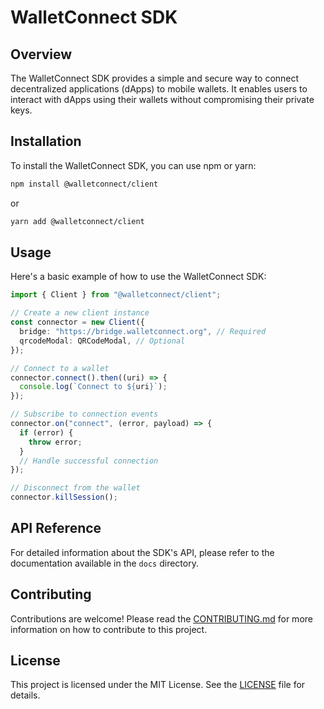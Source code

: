 # WalletConnect SDK

## Overview

The WalletConnect SDK provides a simple and secure way to connect decentralized applications (dApps) to mobile wallets. It enables users to interact with dApps using their wallets without compromising their private keys.

## Installation

To install the WalletConnect SDK, you can use npm or yarn:

```bash
npm install @walletconnect/client
```

or

```bash
yarn add @walletconnect/client
```

## Usage

Here's a basic example of how to use the WalletConnect SDK:

```typescript
import { Client } from "@walletconnect/client";

// Create a new client instance
const connector = new Client({
  bridge: "https://bridge.walletconnect.org", // Required
  qrcodeModal: QRCodeModal, // Optional
});

// Connect to a wallet
connector.connect().then((uri) => {
  console.log(`Connect to ${uri}`);
});

// Subscribe to connection events
connector.on("connect", (error, payload) => {
  if (error) {
    throw error;
  }
  // Handle successful connection
});

// Disconnect from the wallet
connector.killSession();
```

## API Reference

For detailed information about the SDK's API, please refer to the documentation available in the `docs` directory.

## Contributing

Contributions are welcome! Please read the [CONTRIBUTING.md](CONTRIBUTING.md) for more information on how to contribute to this project.

## License

This project is licensed under the MIT License. See the [LICENSE](LICENSE) file for details.
